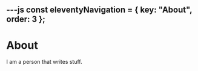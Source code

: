 ---js
const eleventyNavigation = {
  key: "About",
  order: 3
};
---

# About

I am a person that writes stuff.
